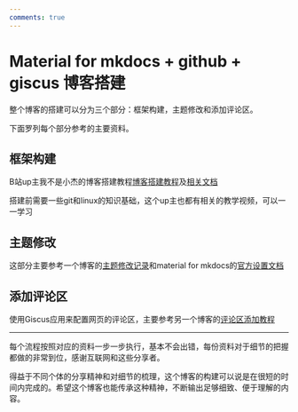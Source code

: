 ```yaml
---
comments: true
---
```


# Material for mkdocs + github + giscus 博客搭建

整个博客的搭建可以分为三个部分：框架构建，主题修改和添加评论区。

下面罗列每个部分参考的主要资料。

## 框架构建
B站up主我不是小杰的博客搭建教程[博客搭建教程](https://www.bilibili.com/video/BV1hL4y1w72r/?vd_source=df948814c39b99d73ca9c51827e7d8c9)及[相关文档](https://yang-xijie.github.io/BLOG/Markdown/mkdocs-site/)

搭建前需要一些git和linux的知识基础，这个up主也都有相关的教学视频，可以一一学习

## 主题修改
这部分主要参考一个博客的[主题修改记录](https://derrors.github.io/%E9%85%8D%E7%BD%AE%20YAML%20%E6%96%87%E4%BB%B6/)和material for mkdocs的[官方设置文档](https://squidfunk.github.io/mkdocs-material/setup/)

## 添加评论区
使用Giscus应用来配置网页的评论区，主要参考另一个博客的[评论区添加教程](https://yliu-fe.github.io/Techs/Notes%20for%20Mkdocs/Comment%20with%20Giscus/)

---

每个流程按照对应的资料一步一步执行，基本不会出错，每份资料对于细节的把握都做的非常到位，感谢互联网和这些分享者。

得益于不同个体的分享精神和对细节的梳理，这个博客的构建可以说是在很短的时间内完成的。希望这个博客也能传承这种精神，不断输出足够细致、便于理解的内容。
